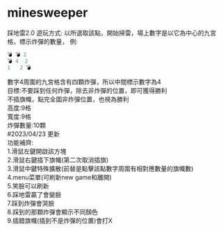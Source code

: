 # minesweeper
踩地雷2.0
遊玩方式:
以所選取該點，開始掃雷，場上數字是以它為中心的九宮格，標示炸彈的數量，
例:
```py
💣 💣 2
💣 4  2
1   2 💣
```
數字4周圍的九宮格含有四顆炸彈，所以中間標示數字為4  
目標:不要踩到任何炸彈，除去非炸彈的位置，即可獲得勝利  
不插旗幟，點完全圖非炸彈位置，也視為勝利  
高度:9格  
寬度:9格  
炸彈數量:10顆  
#2023/04/23 更新  
功能補齊:  
1.滑鼠左鍵開啟該方塊  
2.滑鼠右鍵插下旗幟(第二次取消插旗)  
3.滑鼠中鍵特殊擴散(前替是點擊該點數字周圍有相對應數量的旗幟數)  
4.menu菜單(可刷新new game和離開)  
5.笑臉可以刷新  
6.踩地雷贏了會變臉  
7.踩到炸彈會哭臉  
8.踩到的那顆炸彈會顯示不同顏色  
9.插錯旗幟(插到不是炸彈的位置)會打X   
